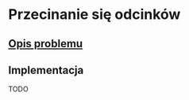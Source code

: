 # Przecinanie się odcinków

## [Opis problemu](../../../../algorithms/2d-geometry/segments-crossing.md)

## Implementacja

TODO
